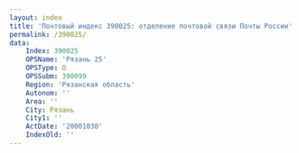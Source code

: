 ```yaml
---
layout: index
title: 'Почтовый индекс 390025: отделение почтовой связи Почты России'
permalink: /390025/
data:
    Index: 390025
    OPSName: 'Рязань 25'
    OPSType: О
    OPSSubm: 390099
    Region: 'Рязанская область'
    Autonom: ''
    Area: ''
    City: Рязань
    City1: ''
    ActDate: '20001030'
    IndexOld: ''
---
```

